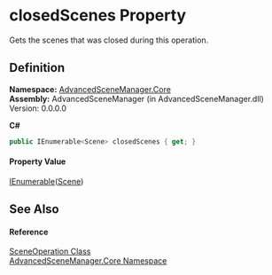 # closedScenes Property


Gets the scenes that was closed during this operation.



## Definition
**Namespace:** <a href="N_AdvancedSceneManager_Core.md">AdvancedSceneManager.Core</a>  
**Assembly:** AdvancedSceneManager (in AdvancedSceneManager.dll) Version: 0.0.0.0

**C#**
``` C#
public IEnumerable<Scene> closedScenes { get; }
```



#### Property Value
<a href="https://learn.microsoft.com/dotnet/api/system.collections.generic.ienumerable-1" target="_blank" rel="noopener noreferrer">IEnumerable</a>(<a href="T_AdvancedSceneManager_Models_Scene.md">Scene</a>)

## See Also


#### Reference
<a href="T_AdvancedSceneManager_Core_SceneOperation.md">SceneOperation Class</a>  
<a href="N_AdvancedSceneManager_Core.md">AdvancedSceneManager.Core Namespace</a>  
